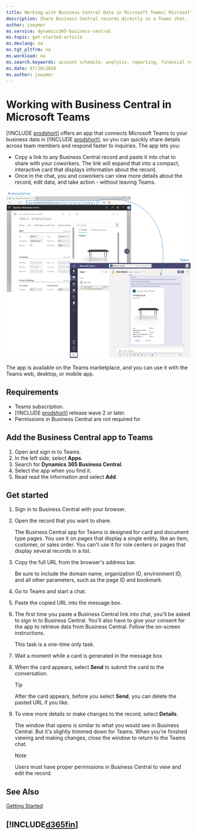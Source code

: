 ```yaml
---
title: Working with Business Central Data in Microsoft Teams| Microsoft Docs
description: Share Business Central records directly in a Teams chat.
author: jswymer
ms.service: dynamics365-business-central
ms.topic: get-started-article
ms.devlang: na
ms.tgt_pltfrm: na
ms.workload: na
ms.search.keywords: account schedule, analysis, reporting, financial report, business intelligence, KPI
ms.date: 07/10/2020
ms.author: jswymer
---
```

# Working with Business Central in Microsoft Teams

[!INCLUDE [prodshort](includes/prodshort.md)] offers an app that connects Microsoft Teams to your business data in [!INCLUDE [prodshort](includes/prodshort.md)], so you can quickly share details across team members and respond faster to inquiries. The app lets you:

- Copy a link to any Business Central record and paste it into chat to share with your coworkers. The link will expand that into a compact, interactive card that displays information about the record. 
- Once in the chat, you and coworkers can view more details about the record, edit data, and take action - without leaving Teams.

[![Teams integration with Business Central](media/teams-intro.png)](media/teams-intro.png#lightbox)

The app is available on the Teams marketplace, and you can use it with the Teams web, desktop, or mobile app.

## Requirements

- Teams subscription.
- [!INCLUDE [prodshort](includes/prodshort.md)] release wave 2 or later.
- Permissions in Business Central are not required for 

## Add the Business Central app to Teams

1. Open and sign in to Teams.
2. In the left side, select **Apps**.
3. Search for **Dynamics 365 Business Central**.
4. Select the app when you find it.
5. Read read the information and select **Add**.

## Get started

1. Sign in to Business Central with your browser.
2. Open the record that you want to share.

    The Business Central app for Teams is designed for card and document type pages. You use it on pages that display a single entity, like an item, customer, or sales order. You can't use it for role centers or pages that display several records in a list.

3. Copy the full URL from the browser's address bar.

    Be sure to include the domain name, organization ID, environment ID, and all other parameters, such as the page ID and bookmark.
4. Go to Teams and start a chat.
5. Paste the copied URL into the message box.

6. The first time you paste a Business Central link into chat, you'll be asked to sign in to Business Central. You'll also have to give your consent for the app to retrieve data from Business Central. Follow the on-screen instructions.

    This task is a one-time only task.

7. Wait a moment while a card is generated in the message box.

8. When the card appears, select **Send** to submit the card to the conversation.

    > [!TIP]
    > After the card appears, before you select **Send**, you can delete the pasted URL if you like.

9. To view more details or make changes to the record, select **Details**.

    The window that opens is similar to what you would see in Business Central. But it's slightly trimmed down for Teams. When you're finished viewing and making changes, close the window to return to the Teams chat.

    > [!NOTE]
    > Users must have proper permissions in Business Central to view and edit the record.

## See Also

[Getting Started](product-get-started.md)  

## [!INCLUDE[d365fin](includes/free_trial_md.md)]  
